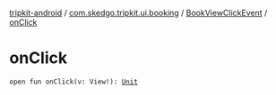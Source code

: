 [tripkit-android](../../index.md) / [com.skedgo.tripkit.ui.booking](../index.md) / [BookViewClickEvent](index.md) / [onClick](./on-click.md)

# onClick

`open fun onClick(v: View!): `[`Unit`](https://kotlinlang.org/api/latest/jvm/stdlib/kotlin/-unit/index.html)